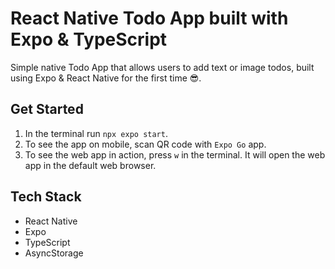 # React Native Todo App built with Expo & TypeScript

Simple native Todo App that allows users to add text or image todos, built using Expo & React Native for the first time 😎.

## Get Started

1. In the terminal run `npx expo start`.
1. To see the app on mobile, scan QR code with `Expo Go` app.
1. To see the web app in action, press `w` in the terminal. It will open the web app in the default web browser.

## Tech Stack

- React Native
- Expo
- TypeScript
- AsyncStorage